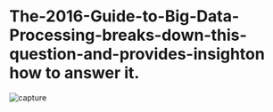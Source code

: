 # The-2016-Guide-to-Big-Data-Processing-breaks-down-this-question-and-provides-insighton how to answer it.
![capture](https://cloud.githubusercontent.com/assets/23619819/24940120/37bb78f0-1f0f-11e7-899d-f95f25a7fdb2.PNG)
